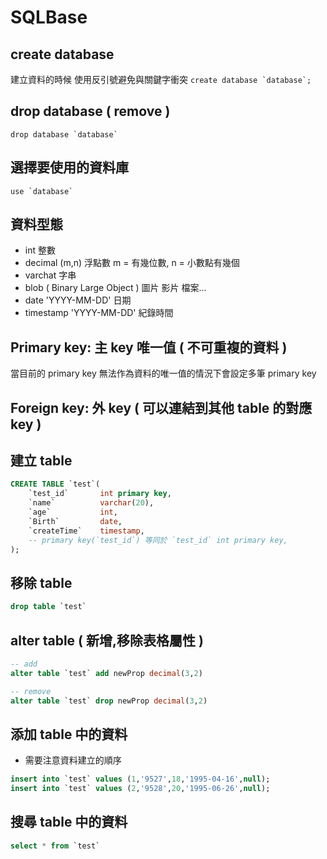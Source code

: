 # SQLBase

## create database

建立資料的時候 使用反引號避免與關鍵字衝突
`` create database `database`; ``

## drop database ( remove )

`` drop database `database`  ``

## 選擇要使用的資料庫

`` use `database`  ``

## 資料型態

- int 整數
- decimal (m,n) 浮點數 m = 有幾位數, n = 小數點有幾個
- varchat 字串
- blob ( Binary Large Object ) 圖片 影片 檔案...
- date 'YYYY-MM-DD' 日期
- timestamp 'YYYY-MM-DD' 紀錄時間

## Primary key: 主 key 唯一值 ( 不可重複的資料 )

當目前的 primary key 無法作為資料的唯一值的情況下會設定多筆 primary key

## Foreign key: 外 key ( 可以連結到其他 table 的對應 key )

## 建立 table

```sql
CREATE TABLE `test`(
    `test_id`       int primary key,
    `name`          varchar(20),
    `age`           int,
    `Birth`         date,
    `createTime`    timestamp,
    -- primary key(`test_id`) 等同於 `test_id` int primary key,
);
```

## 移除 table

```sql
drop table `test`
```

## alter table ( 新增,移除表格屬性 )

```sql
-- add
alter table `test` add newProp decimal(3,2)

-- remove
alter table `test` drop newProp decimal(3,2)
```

## 添加 table 中的資料

- 需要注意資料建立的順序

```sql
insert into `test` values (1,'9527',18,'1995-04-16',null);
insert into `test` values (2,'9528',20,'1995-06-26',null);
```

## 搜尋 table 中的資料

```sql
select * from `test`
```
